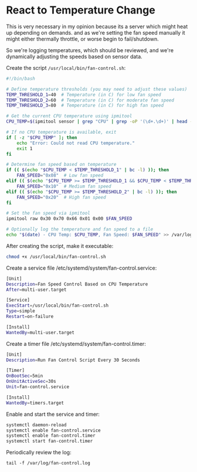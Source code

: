 # React to Temperature Change

This is very necessary in my opinion because its a server which might heat up depending on demands. and as we're setting the fan speed manually it might either thermally throttle, or worse begin to fail/shutdown.

So we're logging temperatures, which should be reviewed, and we're dynamically adjusting the speeds based on sensor data.

Create the script `/usr/local/bin/fan-control.sh`:

```bash
#!/bin/bash

# Define temperature thresholds (you may need to adjust these values)
TEMP_THRESHOLD_1=40  # Temperature (in C) for low fan speed
TEMP_THRESHOLD_2=60  # Temperature (in C) for moderate fan speed
TEMP_THRESHOLD_3=80  # Temperature (in C) for high fan speed

# Get the current CPU temperature using ipmitool
CPU_TEMP=$(ipmitool sensor | grep "CPU" | grep -oP '(\d+.\d+)' | head -n 1)

# If no CPU temperature is available, exit
if [ -z "$CPU_TEMP" ]; then
    echo "Error: Could not read CPU temperature."
    exit 1
fi

# Determine fan speed based on temperature
if (( $(echo "$CPU_TEMP < $TEMP_THRESHOLD_1" | bc -l) )); then
    FAN_SPEED="0x08"  # Low fan speed
elif (( $(echo "$CPU_TEMP >= $TEMP_THRESHOLD_1 && $CPU_TEMP < $TEMP_THRESHOLD_2" | bc -l) )); then
    FAN_SPEED="0x10"  # Medium fan speed
elif (( $(echo "$CPU_TEMP >= $TEMP_THRESHOLD_2" | bc -l) )); then
    FAN_SPEED="0x20"  # High fan speed
fi

# Set the fan speed via ipmitool
ipmitool raw 0x30 0x70 0x66 0x01 0x00 $FAN_SPEED

# Optionally log the temperature and fan speed to a file
echo "$(date) - CPU Temp: $CPU_TEMP, Fan Speed: $FAN_SPEED" >> /var/log/fan-control.log
```

After creating the script, make it executable:

```bash
chmod +x /usr/local/bin/fan-control.sh
```

Create a service file /etc/systemd/system/fan-control.service:

```bash
[Unit]
Description=Fan Speed Control Based on CPU Temperature
After=multi-user.target

[Service]
ExecStart=/usr/local/bin/fan-control.sh
Type=simple
Restart=on-failure

[Install]
WantedBy=multi-user.target

```

Create a timer file /etc/systemd/system/fan-control.timer:

```bash
[Unit]
Description=Run Fan Control Script Every 30 Seconds

[Timer]
OnBootSec=5min
OnUnitActiveSec=30s
Unit=fan-control.service

[Install]
WantedBy=timers.target

```

Enable and start the service and timer:

```bash
systemctl daemon-reload
systemctl enable fan-control.service
systemctl enable fan-control.timer
systemctl start fan-control.timer
```

Periodically review the log:

`tail -f /var/log/fan-control.log`
